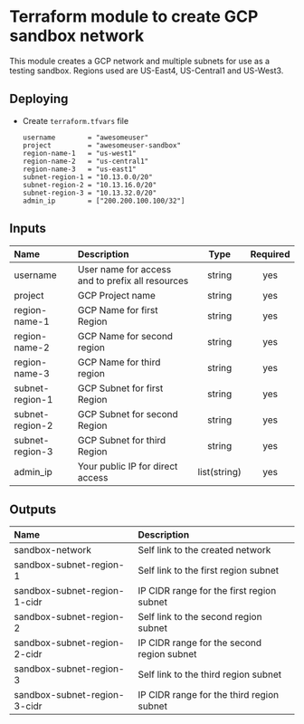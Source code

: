 # Terraform module to create GCP sandbox network

This module creates a GCP network and multiple subnets for use as a testing
sandbox. Regions used are US-East4, US-Central1 and US-West3.

## Deploying

- Create `terraform.tfvars` file

  ```hcl
  username        = "awesomeuser"
  project         = "awesomeuser-sandbox"
  region-name-1   = "us-west1"
  region-name-2   = "us-central1"
  region-name-3   = "us-east1"
  subnet-region-1 = "10.13.0.0/20"
  subnet-region-2 = "10.13.16.0/20"
  subnet-region-3 = "10.13.32.0/20"
  admin_ip        = ["200.200.100.100/32"]
  ```

## Inputs

| Name            | Description                                      |     Type     | Required |
| :-------------- | :----------------------------------------------- | :----------: | :------: |
| username        | User name for access and to prefix all resources |    string    |   yes    |
| project         | GCP Project name                                 |    string    |   yes    |
| region-name-1   | GCP Name for first Region                        |    string    |   yes    |
| region-name-2   | GCP Name for second region                       |    string    |   yes    |
| region-name-3   | GCP Name for third region                        |    string    |   yes    |
| subnet-region-1 | GCP Subnet for first Region                      |    string    |   yes    |
| subnet-region-2 | GCP Subnet for second Region                     |    string    |   yes    |
| subnet-region-3 | GCP Subnet for third Region                      |    string    |   yes    |
| admin_ip        | Your public IP for direct access                 | list(string) |   yes    |

## Outputs

| Name                         | Description                                |
| :--------------------------- | :----------------------------------------- |
| sandbox-network              | Self link to the created network           |
| sandbox-subnet-region-1      | Self link to the first region subnet       |
| sandbox-subnet-region-1-cidr | IP CIDR range for the first region subnet  |
| sandbox-subnet-region-2      | Self link to the second region subnet      |
| sandbox-subnet-region-2-cidr | IP CIDR range for the second region subnet |
| sandbox-subnet-region-3      | Self link to the third region subnet       |
| sandbox-subnet-region-3-cidr | IP CIDR range for the third region subnet  |
